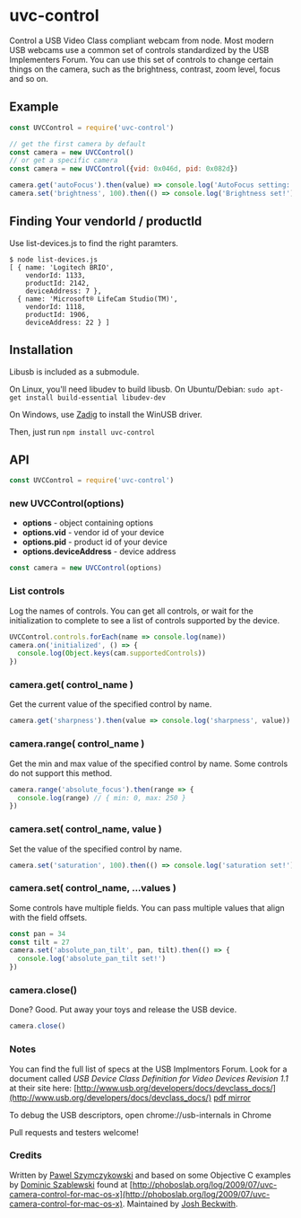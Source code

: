 # uvc-control

Control a USB Video Class compliant webcam from node. Most modern USB webcams use a common set of controls standardized by the USB Implementers Forum. You can use this set of controls to change certain things on the camera, such as the brightness, contrast, zoom level, focus and so on.

## Example

```javascript
const UVCControl = require('uvc-control')

// get the first camera by default
const camera = new UVCControl()
// or get a specific camera
const camera = new UVCControl({vid: 0x046d, pid: 0x082d})

camera.get('autoFocus').then(value) => console.log('AutoFocus setting:', value))
camera.set('brightness', 100).then(() => console.log('Brightness set!'))

```

## Finding Your vendorId / productId

Use list-devices.js to find the right paramters.

```
$ node list-devices.js
[ { name: 'Logitech BRIO',
    vendorId: 1133,
    productId: 2142,
    deviceAddress: 7 },
  { name: 'Microsoft® LifeCam Studio(TM)',
    vendorId: 1118,
    productId: 1906,
    deviceAddress: 22 } ]
```

## Installation

Libusb is included as a submodule.

On Linux, you'll need libudev to build libusb. On Ubuntu/Debian: `sudo apt-get install build-essential libudev-dev`

On Windows, use [Zadig](https://sourceforge.net/projects/libwdi/files/zadig/) to install the WinUSB driver.

Then, just run `npm install uvc-control`


## API

```javascript
const UVCControl = require('uvc-control')
```

### new UVCControl(options)

* **options** - object containing options
* **options.vid** - vendor id of your device
* **options.pid** - product id of your device
* **options.deviceAddress** - device address

```javaScript
const camera = new UVCControl(options)
```

### List controls

Log the names of controls. You can get all controls, or wait for the initialization to complete to see a list of controls supported by the device.

```javascript
UVCControl.controls.forEach(name => console.log(name))
camera.on('initialized', () => {
  console.log(Object.keys(cam.supportedControls))
})
```

### camera.get( control_name )

Get the current value of the specified control by name.

```javascript
camera.get('sharpness').then(value => console.log('sharpness', value))
```

### camera.range( control_name )

Get the min and max value of the specified control by name. Some controls do not support this method.

```javascript
camera.range('absolute_focus').then(range => {
  console.log(range) // { min: 0, max: 250 }
})
```

### camera.set( control_name, value )

Set the value of the specified control by name.

```javascript
camera.set('saturation', 100).then(() => console.log('saturation set!'))
```

### camera.set( control_name, ...values )

Some controls have multiple fields. You can pass multiple values that align with the field offsets.

```javascript
const pan = 34
const tilt = 27
camera.set('absolute_pan_tilt', pan, tilt).then(() => {
  console.log('absolute_pan_tilt set!')
})
```

### camera.close()

Done? Good. Put away your toys and release the USB device.

```javascript
camera.close()
```

### Notes

You can find the full list of specs at the USB Implmentors Forum. Look for a document called *USB Device Class Definition for Video Devices Revision 1.1* at their site here: [http://www.usb.org/developers/docs/devclass_docs/](http://www.usb.org/developers/docs/devclass_docs/) [pdf mirror](http://www.cajunbot.com/wiki/images/8/85/USB_Video_Class_1.1.pdf)

To debug the USB descriptors, open chrome://usb-internals in Chrome

Pull requests and testers welcome!

### Credits

Written by [Pawel Szymczykowski](http://twitter.com/makenai) and based on some Objective C examples by [Dominic Szablewski](https://twitter.com/phoboslab) found at [http://phoboslab.org/log/2009/07/uvc-camera-control-for-mac-os-x](http://phoboslab.org/log/2009/07/uvc-camera-control-for-mac-os-x). Maintained by [Josh Beckwith](https://github.com/positlabs).
